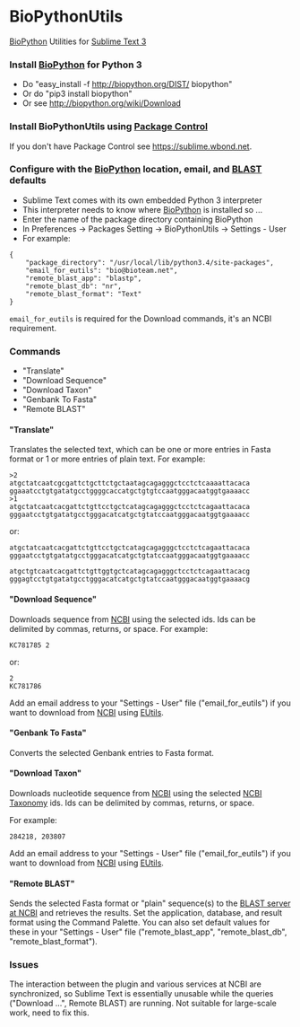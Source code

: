 BioPythonUtils
==============

[BioPython](http://biopython.org) Utilities for [Sublime Text 3](http://www.sublimetext.com/3)

### Install [BioPython](http://biopython.org) for Python 3

* Do "easy_install -f http://biopython.org/DIST/ biopython"
* Or do "pip3 install biopython"
* Or see http://biopython.org/wiki/Download

### Install BioPythonUtils using [Package Control](https://sublime.wbond.net)

If you don't have Package Control see https://sublime.wbond.net.

### Configure with the [BioPython](http://biopython.org) location, email, and [BLAST](http://blast.ncbi.nlm.nih.gov/Blast.cgi) defaults

* Sublime Text comes with its own embedded Python 3 interpreter
* This interpreter needs to know where [BioPython](http://biopython.org) is installed so ...
* Enter the name of the package directory containing BioPython
* In Preferences -> Packages Setting -> BioPythonUtils -> Settings - User  
* For example:
~~~~
{
    "package_directory": "/usr/local/lib/python3.4/site-packages",
    "email_for_eutils": "bio@bioteam.net",
    "remote_blast_app": "blastp",
    "remote_blast_db": "nr",
    "remote_blast_format": "Text"
}
~~~~

`email_for_eutils` is required for the Download commands, it's an NCBI requirement.

### Commands

* "Translate"
* "Download Sequence"
* "Download Taxon"
* "Genbank To Fasta"
* "Remote BLAST"

#### "Translate"

Translates the selected text, which can be one or more entries in Fasta format or 1 or more entries of plain text. For example:
~~~~
>2
atgctatcaatcgcgattctgcttctgctaatagcagagggctcctctcaaaattacaca
ggaaatcctgtgatatgcctggggcaccatgctgtgtccaatgggacaatggtgaaaacc
>1
atgctatcaatcacgattctgttcctgctcatagcagagggctcctctcagaattacaca
gggaatcctgtgatatgcctgggacatcatgctgtatccaatgggacaatggtgaaaacc
~~~~
or:
~~~~
atgctatcaatcacgattctgttcctgctcatagcagagggctcctctcagaattacaca
gggaatcctgtgatatgcctgggacatcatgctgtatccaatgggacaatggtgaaaacc

atgctgtcaatcacgattctgttggtgctcatagcagagggctcctctcagaattacacg
gggagtcctgtgatatgcctgggacatcatgctgtatccaatgggacaatggtgaaaacg
~~~~

#### "Download Sequence" 

Downloads sequence from [NCBI](http://www.ncbi.nlm.nih.gov) using the selected ids. Ids can be delimited by commas, returns, or space. For example:
~~~~
KC781785 2
~~~~
or:
~~~~
2
KC781786
~~~~

Add an email address to your "Settings - User" file ("email_for_eutils") if you want to download from [NCBI](http://www.ncbi.nlm.nih.gov) using [EUtils](http://www.ncbi.nlm.nih.gov/books/NBK25500).

#### "Genbank To Fasta"

Converts the selected Genbank entries to Fasta format.

#### "Download Taxon" 

Downloads nucleotide sequence from [NCBI](http://www.ncbi.nlm.nih.gov) using the selected [NCBI Taxonomy](http://www.ncbi.nlm.nih.gov/taxonomy) ids. Ids can be delimited by commas, returns, or space.

For example:
~~~~
284218, 203807
~~~~

Add an email address to your "Settings - User" file ("email_for_eutils") if you want to download from [NCBI](http://www.ncbi.nlm.nih.gov) using [EUtils](http://www.ncbi.nlm.nih.gov/books/NBK25500).

#### "Remote BLAST"

Sends the selected Fasta format or "plain" sequence(s) to the [BLAST server at NCBI](http://blast.ncbi.nlm.nih.gov/Blast.cgi) and retrieves the results. Set the application, database, and result format using the Command Palette. You can also set default values for these in your "Settings - User" file ("remote_blast_app", "remote_blast_db", "remote_blast_format").

### Issues

The interaction between the plugin and various services at NCBI are  synchronized, so Sublime Text is essentially unusable while the queries ("Download ...", Remote BLAST) are running. Not suitable for large-scale work, need to fix this.
